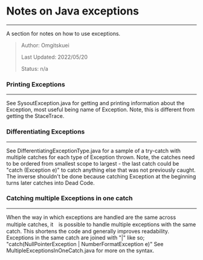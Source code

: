 # Notes on Java exceptions
---
A section for notes on how to use exceptions.
> Author: Omgitskuei
> 
> Last Updated: 2022/05/20
> 
> Status: n/a

### Printing Exceptions
---
See SysoutException.java for getting and printing information about the Exception, most useful being name of Exception.
Note, this is different from getting the StaceTrace.


### Differentiating Exceptions
---
See DifferentiatingExceptionType.java for a sample of a try-catch with multiple catches for each type of Exception thrown.
Note, the catches need to be ordered from smallest scope to largest - the last catch could be "catch (Exception e)" to 
catch anything else that was not previously caught. The inverse shouldn't be done because catching Exception at the beginning 
turns later catches into Dead Code. 


### Catching multiple Exceptions in one catch
---
When the way in which exceptions are handled are the same across multiple catches, it　is possible to handle multiple exceptions
with the same catch. This shortens the code and generally improves readability.
Exceptions in the same catch are joined with "|" like so; "catch(NullPointerException | NumberFormatException e)"
See MultipleExceptionsInOneCatch.java for more on the syntax.


